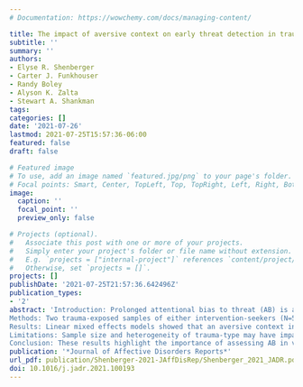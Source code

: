 ```yaml
---
# Documentation: https://wowchemy.com/docs/managing-content/

title: The impact of aversive context on early threat detection in trauma exposed individuals and associations with post-traumatic stress symptoms
subtitle: ''
summary: ''
authors:
- Elyse R. Shenberger
- Carter J. Funkhouser
- Randy Boley
- Alyson K. Zalta
- Stewart A. Shankman
tags:
categories: []
date: '2021-07-26'
lastmod: 2021-07-25T15:57:36-06:00
featured: false
draft: false

# Featured image
# To use, add an image named `featured.jpg/png` to your page's folder.
# Focal points: Smart, Center, TopLeft, Top, TopRight, Left, Right, BottomLeft, Bottom, BottomRight.
image:
  caption: ''
  focal_point: ''
  preview_only: false

# Projects (optional).
#   Associate this post with one or more of your projects.
#   Simply enter your project's folder or file name without extension.
#   E.g. `projects = ["internal-project"]` references `content/project/deep-learning/index.md`.
#   Otherwise, set `projects = []`.
projects: []
publishDate: '2021-07-25T21:57:36.642496Z'
publication_types:
- '2'
abstract: 'Introduction: Prolonged attentional bias to threat (AB) is associated with posttraumatic stress disorder (PTSD). However, it is unclear whether this relationship extends to early threat detection (elicited by masked stimuli) and/or varies if AB is measured during an aversive context. 
Methods: Two trauma-exposed samples of either intervention-seekers (N=50) or community members (N=98) completed a masked dot-probe task to measure early AB to angry faces in safe vs. aversive contexts (i.e., during threat of aversive noises). 
Results: Linear mixed effects models showed that an aversive context increased the orienting responses in both samples; however, PTSS did not moderate these effects in either sample. 
Limitations: Sample size and heterogeneity of trauma-type may have impacted effect of PTSS on AB. 
Conclusion: These results highlight the importance of assessing AB in varying contexts and examining generalizability across populations. Given prior research, the results also suggest that increased AB in PTSD may only be present for later attentional processes rather than early threat detection, at least with behavioral methods.'
publication: '*Journal of Affective Disorders Reports*'
url_pdf: publication/Shenberger-2021-JAffDisRep/Shenberger_2021_JADR.pdf
doi: 10.1016/j.jadr.2021.100193
---
```

